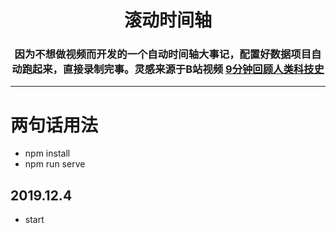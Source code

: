 <h1 align="center">
滚动时间轴
</h1>

<h3 align="center">因为不想做视频而开发的一个自动时间轴大事记，配置好数据项目自动跑起来，直接录制完事。灵感来源于B站视频 <a href='https://www.bilibili.com/video/av41230943'>9分钟回顾人类科技史</a></h3>

----

# 两句话用法

- npm install
- npm run serve

## 2019.12.4

- start
